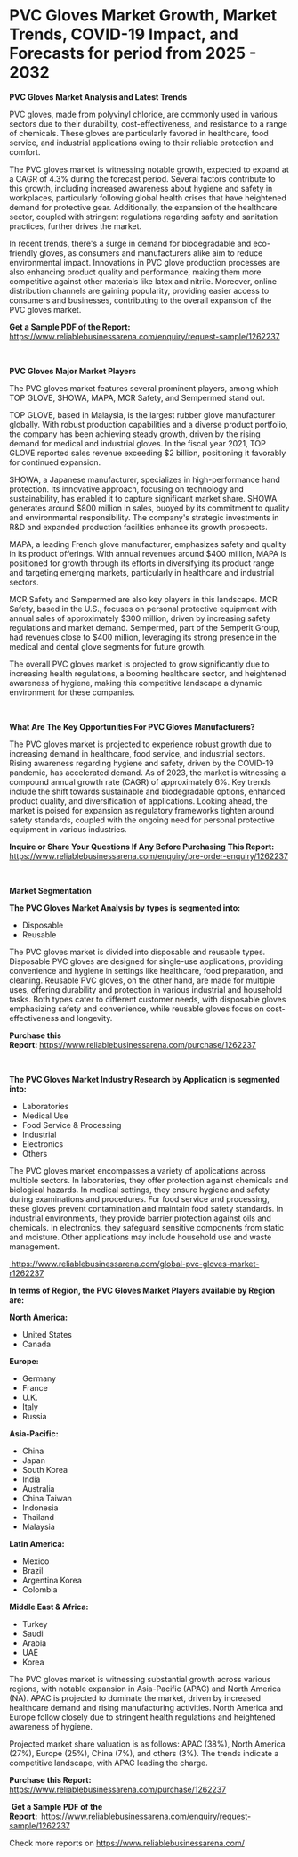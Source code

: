 <p><h1>PVC Gloves Market Growth, Market Trends, COVID-19 Impact, and Forecasts for period from 2025 - 2032</h1></p><p><strong>PVC Gloves Market Analysis and Latest Trends</strong></p>
<p><p>PVC gloves, made from polyvinyl chloride, are commonly used in various sectors due to their durability, cost-effectiveness, and resistance to a range of chemicals. These gloves are particularly favored in healthcare, food service, and industrial applications owing to their reliable protection and comfort.</p><p>The PVC gloves market is witnessing notable growth, expected to expand at a CAGR of 4.3% during the forecast period. Several factors contribute to this growth, including increased awareness about hygiene and safety in workplaces, particularly following global health crises that have heightened demand for protective gear. Additionally, the expansion of the healthcare sector, coupled with stringent regulations regarding safety and sanitation practices, further drives the market.</p><p>In recent trends, there's a surge in demand for biodegradable and eco-friendly gloves, as consumers and manufacturers alike aim to reduce environmental impact. Innovations in PVC glove production processes are also enhancing product quality and performance, making them more competitive against other materials like latex and nitrile. Moreover, online distribution channels are gaining popularity, providing easier access to consumers and businesses, contributing to the overall expansion of the PVC gloves market.</p></p>
<p><strong>Get a Sample PDF of the Report:&nbsp;</strong> <a href="https://www.reliablebusinessarena.com/enquiry/request-sample/1262237?utm_campaign=1948&utm_medium=2&utm_source=Github&utm_content=ia&utm_term=06022025&utm_id=pvc-gloves">https://www.reliablebusinessarena.com/enquiry/request-sample/1262237</a></p>
<p>&nbsp;</p>
<p><strong>PVC Gloves Major Market Players</strong></p>
<p><p>The PVC gloves market features several prominent players, among which TOP GLOVE, SHOWA, MAPA, MCR Safety, and Sempermed stand out. </p><p>TOP GLOVE, based in Malaysia, is the largest rubber glove manufacturer globally. With robust production capabilities and a diverse product portfolio, the company has been achieving steady growth, driven by the rising demand for medical and industrial gloves. In the fiscal year 2021, TOP GLOVE reported sales revenue exceeding $2 billion, positioning it favorably for continued expansion.</p><p>SHOWA, a Japanese manufacturer, specializes in high-performance hand protection. Its innovative approach, focusing on technology and sustainability, has enabled it to capture significant market share. SHOWA generates around $800 million in sales, buoyed by its commitment to quality and environmental responsibility. The company's strategic investments in R&D and expanded production facilities enhance its growth prospects.</p><p>MAPA, a leading French glove manufacturer, emphasizes safety and quality in its product offerings. With annual revenues around $400 million, MAPA is positioned for growth through its efforts in diversifying its product range and targeting emerging markets, particularly in healthcare and industrial sectors.</p><p>MCR Safety and Sempermed are also key players in this landscape. MCR Safety, based in the U.S., focuses on personal protective equipment with annual sales of approximately $300 million, driven by increasing safety regulations and market demand. Sempermed, part of the Semperit Group, had revenues close to $400 million, leveraging its strong presence in the medical and dental glove segments for future growth.</p><p>The overall PVC gloves market is projected to grow significantly due to increasing health regulations, a booming healthcare sector, and heightened awareness of hygiene, making this competitive landscape a dynamic environment for these companies.</p></p>
<p>&nbsp;</p>
<p><strong>What Are The Key Opportunities For PVC Gloves Manufacturers?</strong></p>
<p><p>The PVC gloves market is projected to experience robust growth due to increasing demand in healthcare, food service, and industrial sectors. Rising awareness regarding hygiene and safety, driven by the COVID-19 pandemic, has accelerated demand. As of 2023, the market is witnessing a compound annual growth rate (CAGR) of approximately 6%. Key trends include the shift towards sustainable and biodegradable options, enhanced product quality, and diversification of applications. Looking ahead, the market is poised for expansion as regulatory frameworks tighten around safety standards, coupled with the ongoing need for personal protective equipment in various industries.</p></p>
<p><strong>Inquire or Share Your Questions If Any Before Purchasing This Report:</strong> <a href="https://www.reliablebusinessarena.com/enquiry/pre-order-enquiry/1262237?utm_campaign=1948&utm_medium=2&utm_source=Github&utm_content=ia&utm_term=06022025&utm_id=pvc-gloves">https://www.reliablebusinessarena.com/enquiry/pre-order-enquiry/1262237</a></p>
<p>&nbsp;</p>
<p><strong>Market Segmentation</strong></p>
<p><strong>The PVC Gloves Market Analysis by types is segmented into:</strong></p>
<p><ul><li>Disposable</li><li>Reusable</li></ul></p>
<p><p>The PVC gloves market is divided into disposable and reusable types. Disposable PVC gloves are designed for single-use applications, providing convenience and hygiene in settings like healthcare, food preparation, and cleaning. Reusable PVC gloves, on the other hand, are made for multiple uses, offering durability and protection in various industrial and household tasks. Both types cater to different customer needs, with disposable gloves emphasizing safety and convenience, while reusable gloves focus on cost-effectiveness and longevity.</p></p>
<p><strong>Purchase this Report:&nbsp;</strong><a href="https://www.reliablebusinessarena.com/purchase/1262237?utm_campaign=1948&utm_medium=2&utm_source=Github&utm_content=ia&utm_term=06022025&utm_id=pvc-gloves">https://www.reliablebusinessarena.com/purchase/1262237</a></p>
<p>&nbsp;</p>
<p><strong>The PVC Gloves Market Industry Research by Application is segmented into:</strong></p>
<p><ul><li>Laboratories</li><li>Medical Use</li><li>Food Service & Processing</li><li>Industrial</li><li>Electronics</li><li>Others</li></ul></p>
<p><p>The PVC gloves market encompasses a variety of applications across multiple sectors. In laboratories, they offer protection against chemicals and biological hazards. In medical settings, they ensure hygiene and safety during examinations and procedures. For food service and processing, these gloves prevent contamination and maintain food safety standards. In industrial environments, they provide barrier protection against oils and chemicals. In electronics, they safeguard sensitive components from static and moisture. Other applications may include household use and waste management.</p></p>
<p><a href="https://www.reliablebusinessarena.com/global-pvc-gloves-market-r1262237?utm_campaign=1948&utm_medium=2&utm_source=Github&utm_content=ia&utm_term=06022025&utm_id=pvc-gloves">&nbsp;https://www.reliablebusinessarena.com/global-pvc-gloves-market-r1262237</a></p>
<p><strong>In terms of Region, the PVC Gloves Market Players available by Region are:</strong></p>
<p>
    <p> <strong> North America: </strong>
        <ul>
            <li>United States</li>
            <li>Canada</li>
        </ul>
        </p> 
    <p> <strong> Europe: </strong>
        <ul>
            <li>Germany</li>
            <li>France</li>
            <li>U.K.</li>
            <li>Italy</li>
            <li>Russia</li>
        </ul>
        </p> 
    <p> <strong> Asia-Pacific: </strong>
        <ul>
            <li>China</li>
            <li>Japan</li>
            <li>South Korea</li>
            <li>India</li>
            <li>Australia</li>
            <li>China Taiwan</li>
            <li>Indonesia</li>
            <li>Thailand</li>
            <li>Malaysia</li>
        </ul>
        </p> 
    <p> <strong> Latin America: </strong>
        <ul>
            <li>Mexico</li>
            <li>Brazil</li>
            <li>Argentina Korea</li>
            <li>Colombia</li>
        </ul>
        </p> 
    <p> <strong> Middle East & Africa: </strong>
        <ul>
            <li>Turkey</li>
            <li>Saudi</li>
            <li>Arabia</li>
            <li>UAE</li>
            <li>Korea</li>
        </ul>
    </p>
    </p>
<p><p>The PVC gloves market is witnessing substantial growth across various regions, with notable expansion in Asia-Pacific (APAC) and North America (NA). APAC is projected to dominate the market, driven by increased healthcare demand and rising manufacturing activities. North America and Europe follow closely due to stringent health regulations and heightened awareness of hygiene. </p><p>Projected market share valuation is as follows: APAC (38%), North America (27%), Europe (25%), China (7%), and others (3%). The trends indicate a competitive landscape, with APAC leading the charge.</p></p>
<p><strong>Purchase this Report: </strong><a href="https://www.reliablebusinessarena.com/purchase/1262237?utm_campaign=1948&utm_medium=2&utm_source=Github&utm_content=ia&utm_term=06022025&utm_id=pvc-gloves">https://www.reliablebusinessarena.com/purchase/1262237</a></p>
<p>&nbsp;<strong>Get a Sample PDF of the Report:&nbsp;&nbsp;</strong><a href="https://www.reliablebusinessarena.com/enquiry/request-sample/1262237?utm_campaign=1948&utm_medium=2&utm_source=Github&utm_content=ia&utm_term=06022025&utm_id=pvc-gloves">https://www.reliablebusinessarena.com/enquiry/request-sample/1262237</a></p>
<p><strong></strong></p>
<p>Check more reports on <a href="https://www.reliablebusinessarena.com/?utm_campaign=1948&utm_medium=2&utm_source=Github&utm_content=ia&utm_term=06022025&utm_id=pvc-gloves">https://www.reliablebusinessarena.com/</a></p>